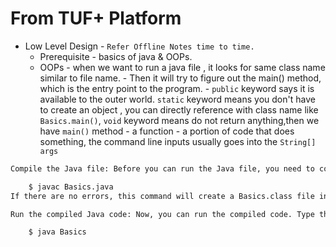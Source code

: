 # From TUF+ Platform

- Low Level Design - `Refer Offline Notes time to time.`
  - Prerequisite - basics of java & OOPs.
  - OOPs - when we want to run a java file , it looks for same class name similar to file name. - Then it will try to figure out the main() method, which is the entry point to the program. - `public` keyword says it is available to the outer world. `static` keyword means you don't have to create an object , you can directly reference with class name like `Basics.main()`, `void` keyword means do not return anything,then we have `main()` method - a function - a portion of code that does something, the command line inputs usually goes into the `String[] args`

```bash
Compile the Java file: Before you can run the Java file, you need to compile it. This creates a .class file. Type the following command and press Enter:

    $ javac Basics.java
If there are no errors, this command will create a Basics.class file in the same directory.

Run the compiled Java code: Now, you can run the compiled code. Type the following command and press Enter:

    $ java Basics
```
